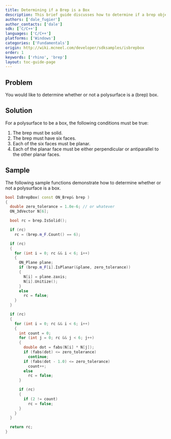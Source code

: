 ```yaml
---
title: Determining if a Brep is a Box
description: This brief guide discusses how to determine if a brep object is a box using C/C++.
authors: ['dale_fugier']
author_contacts: ['dale']
sdk: ['C/C++']
languages: ['C/C++']
platforms: ['Windows']
categories: ['Fundamentals']
origin: http://wiki.mcneel.com/developer/sdksamples/isbrepbox
order: 1
keywords: ['rhino', 'brep']
layout: toc-guide-page
---
```


 
## Problem

You would like to determine whether or not a polysurface is a (brep) box.

## Solution

For a polysurface to be a box, the following conditions must be true:

1. The brep must be solid.
1. The brep must have six faces.
1. Each of the six faces must be planar.
1. Each of the planar face must be either perpendicular or antiparallel to the other planar faces.

## Sample

The following sample functions demonstrate how to determine whether or not a polysurface is a box.

```cpp
bool IsBrepBox( const ON_Brep& brep )
{
  double zero_tolerance = 1.0e-6; // or whatever
  ON_3dVector N[6];

  bool rc = brep.IsSolid();

  if (rc)
    rc = (brep.m_F.Count() == 6);

  if (rc)
  {
    for (int i = 0; rc && i < 6; i++)
    {
      ON_Plane plane;
      if (brep.m_F[i].IsPlanar(&plane, zero_tolerance))
      {
        N[i] = plane.zaxis;
        N[i].Unitize();
      }
      else
        rc = false;
    }
  }

  if (rc)
  {
    for (int i = 0; rc && i < 6; i++)
    {
      int count = 0;
      for (int j = 0; rc && j < 6; j++)
      {
        double dot = fabs(N[i] * N[j]);
        if (fabs(dot) <= zero_tolerance)
          continue;
        if (fabs(dot - 1.0) <= zero_tolerance)
          count++;
        else
          rc = false;
      }

      if (rc)
      {
        if (2 != count)
          rc = false;
      }
    }
  }

  return rc;
}
```
